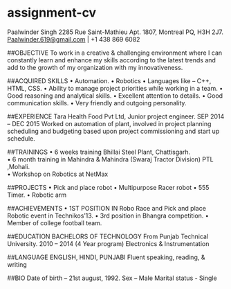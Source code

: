 # assignment-cv
Paalwinder  Singh
2285 Rue Saint-Mathieu Apt. 1807, Montreal PQ, H3H 2J7.
Paalwinder.619@gmail.com | +1 438 869 6082

##OBJECTIVE
To work in a creative & challenging environment where I can constantly learn and enhance my skills according to the latest trends and add to the growth of my organization with my innovativeness.

##ACQUIRED SKILLS
•	Automation.
•	Robotics
•	Languages like – C++, HTML, CSS.
•	Ability to manage project priorities while working in a team.
•	Good reasoning and analytical skills.
•	Excellent attention to details.
•	Good communication skills.
•	Very friendly and outgoing personality.


##EXPERIENCE
Tara Health Food Pvt Ltd, Junior project engineer. 	SEP 2014 – DEC 2015
Worked on automation of plant, involved in project planning scheduling and budgeting based upon project commissioning and start up schedule.

##TRAININGS
•	6 weeks training Bhillai Steel Plant, Chattisgarh.                                            
•	6 month training in Mahindra & Mahindra (Swaraj Tractor Division) PTL ,Mohali.  
•	Workshop on Robotics at NetMax

##PROJECTS
•	Pick and place robot
•	Multipurpose Racer robot
•	555 Timer.
•	Robotic arm

##ACHIEVEMENTS
•	1ST POSITION IN Robo Race and Pick and place Robotic event in Technikos’13.
•	3rd position in Bhangra competition.
•	Member of college football team.

##EDUCATION
BACHELORS OF TECHNOLOGY
From Punjab Technical University.	2010 – 2014
(4 Year program)
Electronics & Instrumentation

##LANGUAGE
ENGLISH, HINDI, PUNJABI
Fluent speaking, reading, & writing

##BIO
Date of birth – 21st august, 1992.
Sex – Male
Marital status - Single
